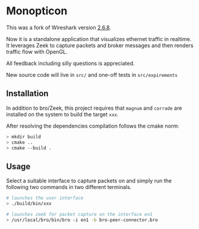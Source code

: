 Monopticon
==========

This was a fork of Wireshark version [2.6.8](https://github.com/wireshark/wireshark/tree/wireshark-2.6.8).

Now it is a standalone application that visualizes ethernet traffic in realtime. It leverages Zeek to capture packets and broker messages and then renders traffic flow with OpenGL.

All feedback including silly questions is appreciated.

New source code will live in `src/` and one-off tests in `src/expirements`

## Installation

In addition to bro/Zeek, this project requires that `magnum` and `corrade` are installed on the system to build the target `xxx`.

After resolving the dependencies compilation follows the cmake norm:


```bash
> mkdir build
> cmake ..
> cmake --build .
```

## Usage

Select a suitable interface to capture packets on and simply run the following two commands in two different terminals.

```bash
# launches the user interface
> ./build/bin/xxx

# launches zeek for packet capture on the interface en1
> /usr/local/bro/bin/bro -i en1 -b bro-peer-connector.bro
```
